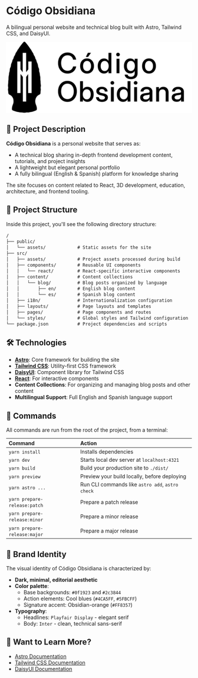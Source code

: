 # Código Obsidiana

A bilingual personal website and technical blog built with Astro, Tailwind CSS, and DaisyUI.

![Código Obsidiana](public/assets/logo.svg)

## 📝 Project Description

**Código Obsidiana** is a personal website that serves as:

- A technical blog sharing in-depth frontend development content, tutorials, and project insights
- A lightweight but elegant personal portfolio
- A fully bilingual (English & Spanish) platform for knowledge sharing

The site focuses on content related to React, 3D development, education, architecture, and frontend tooling.

## 🚀 Project Structure

Inside this project, you'll see the following directory structure:

```text
/
├── public/
│   └── assets/            # Static assets for the site
├── src/
│   ├── assets/            # Project assets processed during build
│   ├── components/        # Reusable UI components
│   │   └── react/         # React-specific interactive components
│   ├── content/           # Content collections
│   │   └── blog/          # Blog posts organized by language
│   │       ├── en/        # English blog content
│   │       └── es/        # Spanish blog content
│   ├── i18n/              # Internationalization configuration
│   ├── layouts/           # Page layouts and templates
│   ├── pages/             # Page components and routes
│   └── styles/            # Global styles and Tailwind configuration
└── package.json           # Project dependencies and scripts
```

## 🛠️ Technologies

- **[Astro](https://astro.build/)**: Core framework for building the site
- **[Tailwind CSS](https://tailwindcss.com/)**: Utility-first CSS framework
- **[DaisyUI](https://daisyui.com/)**: Component library for Tailwind CSS
- **[React](https://reactjs.org/)**: For interactive components
- **Content Collections**: For organizing and managing blog posts and other content
- **Multilingual Support**: Full English and Spanish language support

## 🧞 Commands

All commands are run from the root of the project, from a terminal:

| Command                        | Action                                           |
| :----------------------------- | :----------------------------------------------- |
| `yarn install`                 | Installs dependencies                            |
| `yarn dev`                     | Starts local dev server at `localhost:4321`      |
| `yarn build`                   | Build your production site to `./dist/`          |
| `yarn preview`                 | Preview your build locally, before deploying     |
| `yarn astro ...`               | Run CLI commands like `astro add`, `astro check` |
| `yarn prepare-release:patch`   | Prepare a patch release                          |
| `yarn prepare-release:minor`   | Prepare a minor release                          |
| `yarn prepare-release:major`   | Prepare a major release                          |

## 🎨 Brand Identity

The visual identity of Código Obsidiana is characterized by:

- **Dark, minimal, editorial aesthetic**
- **Color palette**: 
  - Base backgrounds: `#0f1923` and `#2c3844`
  - Action elements: Cool blues (`#4CA5FF`, `#5FBCFF`)
  - Signature accent: Obsidian-orange (`#FF8357`)
- **Typography**:
  - Headlines: `Playfair Display` - elegant serif
  - Body: `Inter` - clean, technical sans-serif

## 👀 Want to Learn More?

- [Astro Documentation](https://docs.astro.build)
- [Tailwind CSS Documentation](https://tailwindcss.com/docs)
- [DaisyUI Documentation](https://daisyui.com/docs)

